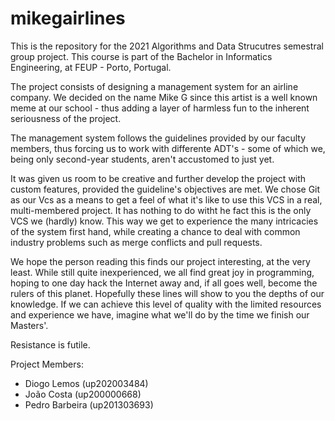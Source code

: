 # mikegairlines

This is the repository for the 2021 Algorithms and Data Strucutres semestral group project. 
This course is part of the Bachelor in Informatics Engineering, at FEUP - Porto, Portugal.

The project consists of designing a management system for an airline company. We decided on
the name Mike G since this artist is a well known meme at our school - thus adding a layer
of harmless fun to the inherent seriousness of the project.

The management system follows the guidelines provided by our faculty members, thus forcing
us to work with differente ADT's - some of which we, being only second-year students, aren't 
accustomed to just yet. 

It was given us room to be creative and further develop the project with custom features,
provided the guideline's objectives are met. We chose Git as our Vcs as a means to get a 
feel of what it's like to use this VCS in a real, multi-membered project. It has nothing
to do witht he fact this is the only VCS we (hardly) know. This way we get to experience 
the many intricacies of the system first hand, while creating a chance to deal with common 
industry problems such as merge conflicts and pull requests.

We hope the person reading this finds our project interesting, at the very least. While
still quite inexperienced, we all find great joy in programming, hoping to one day hack
the Internet away and, if all goes well, become the rulers of this planet. Hopefully these 
lines will show to you the depths of our knowledge. If we can achieve this level of quality 
with the limited resources and experience we have, imagine what we'll do by the time we finish 
our Masters'.

Resistance is futile. 


Project Members:
- Diogo Lemos     (up202003484)
- João Costa      (up200000668)
- Pedro Barbeira  (up201303693)

